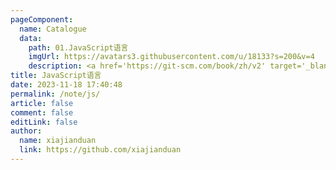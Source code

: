 ```yaml
---
pageComponent:
  name: Catalogue
  data:
    path: 01.JavaScript语言
    imgUrl: https://avatars3.githubusercontent.com/u/18133?s=200&v=4
    description: <a href='https://git-scm.com/book/zh/v2' target='_blank'>Git官网文档</a>的学习笔记，以官方文档为准。
title: JavaScript语言
date: 2023-11-18 17:40:48
permalink: /note/js/
article: false
comment: false
editLink: false
author:
  name: xiajianduan
  link: https://github.com/xiajianduan
---
```

